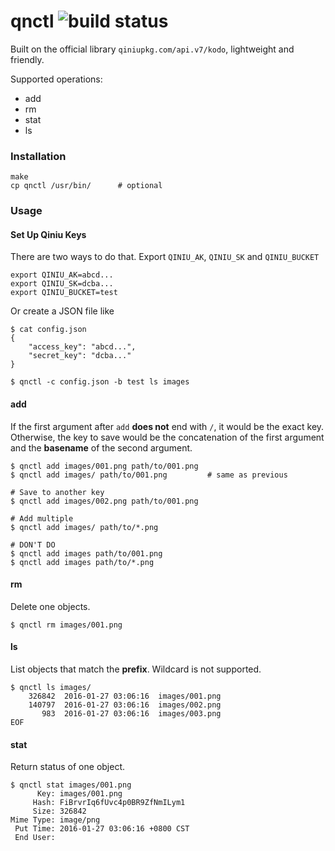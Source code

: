 # qnctl ![build status](https://travis-ci.org/wizawu/qnctl.svg)

Built on the official library `qiniupkg.com/api.v7/kodo`, lightweight and friendly.

Supported operations:
+ add
+ rm
+ stat
+ ls

### Installation

```shell
make
cp qnctl /usr/bin/      # optional
```

### Usage

#### Set Up Qiniu Keys

There are two ways to do that. Export `QINIU_AK`, `QINIU_SK` and `QINIU_BUCKET`

```shell
export QINIU_AK=abcd...
export QINIU_SK=dcba...
export QINIU_BUCKET=test
```

Or create a JSON file like

```shell
$ cat config.json
{
    "access_key": "abcd...",
    "secret_key": "dcba..."
}

$ qnctl -c config.json -b test ls images
```

#### add

If the first argument after `add` **does not** end with `/`, it would be the exact key. Otherwise, the key to save would be the concatenation of the first argument and the **basename** of the second argument.

```shell
$ qnctl add images/001.png path/to/001.png
$ qnctl add images/ path/to/001.png         # same as previous

# Save to another key
$ qnctl add images/002.png path/to/001.png

# Add multiple
$ qnctl add images/ path/to/*.png

# DON'T DO
$ qnctl add images path/to/001.png
$ qnctl add images path/to/*.png
```

#### rm

Delete one objects.

```shell
$ qnctl rm images/001.png
```

#### ls

List objects that match the **prefix**. Wildcard is not supported.

```
$ qnctl ls images/
    326842  2016-01-27 03:06:16  images/001.png
    140797  2016-01-27 03:06:16  images/002.png
       983  2016-01-27 03:06:16  images/003.png
EOF
```

#### stat

Return status of one object.

```
$ qnctl stat images/001.png
      Key: images/001.png
     Hash: FiBrvrIq6fUvc4p0BR9ZfNmILym1
     Size: 326842
Mime Type: image/png
 Put Time: 2016-01-27 03:06:16 +0800 CST
 End User: 
```
